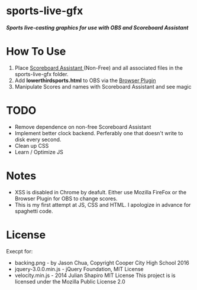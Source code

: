 # sports-live-gfx
##### Sports live-casting graphics for use with OBS and Scoreboard Assistant
# How To Use
1. Place [Scoreboard Assistant ](https://obsproject.com/forum/resources/scoreboard-assistant.112/) (Non-Free) and all associated files in the sports-live-gfx folder.
2. Add **lowerthirdsports.html** to OBS via the [Browser Plugin](https://obsproject.com/forum/resources/browser-plugin.115/)
3. Manipulate Scores and names with Scoreboard Assistant and see magic
# TODO
- Remove dependence on non-free Scoreboard Assistant
- Implement better clock backend. Perferably one that doesn't write to disk every second.
- Clean up CSS
- Learn / Optimize JS

# Notes
- XSS is disabled in Chrome by deafult. Either use Mozilla FireFox or the Browser Plugin for OBS to change scores.
- This is my first attempt at JS, CSS and HTML. I apologize in advance for spaghetti code.
# License
Execpt for:
- backing.png - by Jason Chua, Copyright Cooper City High School 2016
- jquery-3.0.0.min.js - jQuery Foundation, MIT License
- velocity.min.js - 2014 Julian Shapiro MIT License
This project is is licensed under the Mozilla Public License 2.0